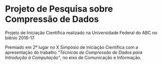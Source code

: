 # __Projeto de Pesquisa sobre Compressão de Dados__

Projeto de Iniciação Científica realizado na Universidade Federal do ABC no biênio 2016-17.

Premiado em 2º lugar no X Simpósio de Iniciação Científica com a apresentação do trabalho *"Técnicas de Compressão de Dados para Introdução à Computação"*, no eixo de Comunicação e Informação.



